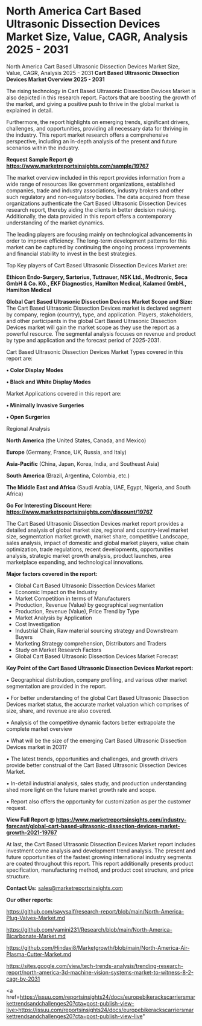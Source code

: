 # North America Cart Based Ultrasonic Dissection Devices Market Size, Value, CAGR, Analysis 2025 - 2031
North America Cart Based Ultrasonic Dissection Devices Market Size, Value, CAGR, Analysis 2025 - 2031
<Strong> Cart Based Ultrasonic Dissection Devices Market Overview 2025 - 2031</strong>

The rising technology in Cart Based Ultrasonic Dissection Devices Market is also depicted in this research report. Factors that are boosting the growth of the market, and giving a positive push to thrive in the global market is explained in detail.

Furthermore, the report highlights on emerging trends, significant drivers, challenges, and opportunities, providing all necessary data for thriving in the industry. This report market research offers a comprehensive perspective, including an in-depth analysis of the present and future scenarios within the industry.

<strong>Request Sample Report @ <a href=https://www.marketreportsinsights.com/sample/19767>https://www.marketreportsinsights.com/sample/19767</a></strong>

The market overview included in this report provides information from a wide range of resources like government organizations, established companies, trade and industry associations, industry brokers and other such regulatory and non-regulatory bodies. The data acquired from these organizations authenticate the Cart Based Ultrasonic Dissection Devices research report, thereby aiding the clients in better decision making. Additionally, the data provided in this report offers a contemporary understanding of the market dynamics.

The leading players are focusing mainly on technological advancements in order to improve efficiency. The long-term development patterns for this market can be captured by continuing the ongoing process improvements and financial stability to invest in the best strategies.

Top Key players of Cart Based Ultrasonic Dissection Devices Market are:

<strong>Ethicon Endo-Surgery, Sartorius, Tuttnauer, NSK Ltd., Medtronic, Seca GmbH & Co. KG., EKF Diagnostics, Hamilton Medical, Kalamed GmbH., Hamilton Medical</strong>

<strong><b>Global Cart Based Ultrasonic Dissection Devices Market Scope and Size:</b></strong>
The Cart Based Ultrasonic Dissection Devices market is declared segment by company, region (country), type, and application. Players, stakeholders, and other participants in the global Cart Based Ultrasonic Dissection Devices market will gain the market scope as they use the report as a powerful resource. The segmental analysis focuses on revenue and product by type and application and the forecast period of 2025-2031.

Cart Based Ultrasonic Dissection Devices Market Types covered in this report are:

<strong>• Color Display Modes

• Black and White Display Modes</strong>

Market Applications covered in this report are:

<strong>• Minimally Invasive Surgeries

• Open Surgeries</strong> 

Regional Analysis

<strong>North America</strong> (the United States, Canada, and Mexico)

<strong>Europe</strong> (Germany, France, UK, Russia, and Italy)

<strong>Asia-Pacific</strong> (China, Japan, Korea, India, and Southeast Asia)

<strong>South America</strong> (Brazil, Argentina, Colombia, etc.)

<strong>The Middle East and Africa</strong> (Saudi Arabia, UAE, Egypt, Nigeria, and South Africa)

<strong>Go For Interesting Discount Here: <a href=https://www.marketreportsinsights.com/discount/19767>https://www.marketreportsinsights.com/discount/19767</a></strong>

The Cart Based Ultrasonic Dissection Devices market report provides a detailed analysis of global market size, regional and country-level market size, segmentation market growth, market share, competitive Landscape, sales analysis, impact of domestic and global market players, value chain optimization, trade regulations, recent developments, opportunities analysis, strategic market growth analysis, product launches, area marketplace expanding, and technological innovations.

<strong><b>Major factors covered in the report:</b></strong>
<ul>
  <li>Global Cart Based Ultrasonic Dissection Devices Market </li>
  <li>Economic Impact on the Industry</li>
  <li>Market Competition in terms of Manufacturers</li>
  <li>Production, Revenue (Value) by geographical segmentation</li>
  <li>Production, Revenue (Value), Price Trend by Type</li>
  <li>Market Analysis by Application</li>
  <li>Cost Investigation</li>
  <li>Industrial Chain, Raw material sourcing strategy and Downstream Buyers</li>
  <li>Marketing Strategy comprehension, Distributors and Traders</li>
  <li>Study on Market Research Factors</li>
  <li>Global Cart Based Ultrasonic Dissection Devices Market Forecast</li>
</ul>

<strong><b>Key Point of the Cart Based Ultrasonic Dissection Devices Market report:</b></strong>

• Geographical distribution, company profiling, and various other market segmentation are provided in the report.

• For better understanding of the global Cart Based Ultrasonic Dissection Devices market status, the accurate market valuation which comprises of size, share, and revenue are also covered.

• Analysis of the competitive dynamic factors better extrapolate the complete market overview

• What will be the size of the emerging Cart Based Ultrasonic Dissection Devices market in 2031?

• The latest trends, opportunities and challenges, and growth drivers provide better construal of the Cart Based Ultrasonic Dissection Devices Market.

• In-detail industrial analysis, sales study, and production understanding shed more light on the future market growth rate and scope.

• Report also offers the opportunity for customization as per the customer request.

<strong><b>View Full Report @ <a href=https://www.marketreportsinsights.com/industry-forecast/global-cart-based-ultrasonic-dissection-devices-market-growth-2021-19767>https://www.marketreportsinsights.com/industry-forecast/global-cart-based-ultrasonic-dissection-devices-market-growth-2021-19767</a></b></strong>


At last, the Cart Based Ultrasonic Dissection Devices Market report includes investment come analysis and development trend analysis. The present and future opportunities of the fastest growing international industry segments are coated throughout this report. This report additionally presents product specification, manufacturing method, and product cost structure, and price structure.

<strong>Contact Us:</strong>
sales@marketreportsinsights.com

<strong>Our other reports:</strong>

<a href=https://github.com/sayysaif/research-report/blob/main/North-America-Plug-Valves-Market.md>https://github.com/sayysaif/research-report/blob/main/North-America-Plug-Valves-Market.md</a>

<a href=https://github.com/yamini231/Research/blob/main/North-America-Bicarbonate-Market.md>https://github.com/yamini231/Research/blob/main/North-America-Bicarbonate-Market.md</a>

<a href=https://github.com/Hindavi8/Marketgrowth/blob/main/North-America-Air-Plasma-Cutter-Market.md>https://github.com/Hindavi8/Marketgrowth/blob/main/North-America-Air-Plasma-Cutter-Market.md</a>

<a href=https://sites.google.com/view/tech-trends-analysis/trending-research-report/north-america-3d-machine-vision-systems-market-to-witness-8-2-cagr-by-2031>https://sites.google.com/view/tech-trends-analysis/trending-research-report/north-america-3d-machine-vision-systems-market-to-witness-8-2-cagr-by-2031</a>

<a href=https://issuu.com/reportsinsights24/docs/europebikerackscarriersmarkettrendsandchallenges20?cta=post-publish-view-live>https://issuu.com/reportsinsights24/docs/europebikerackscarriersmarkettrendsandchallenges20?cta=post-publish-view-live</a>"
